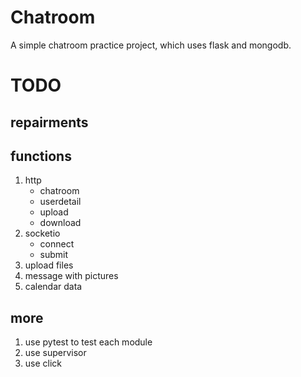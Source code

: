 # Chatroom
A simple chatroom practice project, which uses flask and mongodb.

# TODO
## repairments

## functions
1. http
    - chatroom
    - userdetail
    - upload
    - download
2. socketio
    - connect
    - submit
3. upload files
4. message with pictures
5. calendar data

## more
1. use pytest to test each module
2. use supervisor
3. use click

